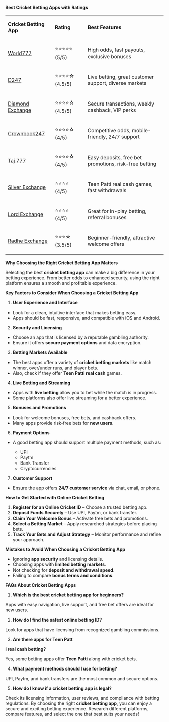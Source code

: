 <p><strong>Best Cricket Betting Apps with Ratings</strong></p>
<table>
<tbody>
<tr>
<td>
<p><strong>Cricket Betting App</strong></p>
</td>
<td>
<p><strong>Rating</strong></p>
</td>
<td>
<p><strong>Best Features</strong></p>
</td>
</tr>
<tr>
<td>
<p><a href="https://world777signup.com/">World777</a></p>
</td>
<td>
<p>⭐⭐⭐⭐⭐ (5/5)</p>
</td>
<td>
<p>High odds, fast payouts, exclusive bonuses</p>
</td>
</tr>
<tr>
<td>
<p><a href="https://d247signup.com/">D247</a></p>
</td>
<td>
<p>⭐⭐⭐⭐☆ (4.5/5)</p>
</td>
<td>
<p>Live betting, great customer support, diverse markets</p>
</td>
</tr>
<tr>
<td>
<p><a href="http://diamondsexchangecom.com/">Diamond Exchange</a></p>
</td>
<td>
<p>⭐⭐⭐⭐☆ (4.5/5)</p>
</td>
<td>
<p>Secure transactions, weekly cashback, VIP perks</p>
</td>
</tr>
<tr>
<td>
<p><a href="https://fairbet7signup.com/">Crownbook247</a></p>
</td>
<td>
<p>⭐⭐⭐⭐☆ (4/5)</p>
</td>
<td>
<p>Competitive odds, mobile-friendly, 24/7 support</p>
</td>
</tr>
<tr>
<td>
<p><a href="https://taj007com.com/">Taj 777</a></p>
</td>
<td>
<p>⭐⭐⭐⭐☆ (4/5)</p>
</td>
<td>
<p>Easy deposits, free bet promotions, risk-free betting</p>
</td>
</tr>
<tr>
<td>
<p><a href="https://silverrexchcom.com/">Silver Exchange</a></p>
</td>
<td>
<p>⭐⭐⭐⭐ (4/5)</p>
</td>
<td>
<p>Teen Patti real cash games, fast withdrawals</p>
</td>
</tr>
<tr>
<td>
<p><a href="https://lordsexchangeid.com/">Lord Exchange</a></p>
</td>
<td>
<p>⭐⭐⭐⭐ (4/5)</p>
</td>
<td>
<p>Great for in-play betting, referral bonuses</p>
</td>
</tr>
<tr>
<td>
<p><a href="https://radheexchxyz.com/">Radhe Exchange</a></p>
</td>
<td>
<p>⭐⭐⭐☆ (3.5/5)</p>
</td>
<td>
<p>Beginner-friendly, attractive welcome offers</p>
</td>
</tr>
</tbody>
</table>
<p><strong>Why Choosing the Right Cricket Betting App Matters</strong></p>
<p>Selecting the best <strong>cricket betting app</strong> can make a big difference in your betting experience. From better odds to enhanced security, using the right platform ensures a smooth and profitable experience.</p>
<p><strong>Key Factors to Consider When Choosing a Cricket Betting App</strong></p>
<ol>
<li><strong> User Experience and Interface</strong></li>
</ol>
<ul>
<li>Look for a clean, intuitive interface that makes betting easy.</li>
<li>Apps should be fast, responsive, and compatible with iOS and Android.</li>
</ul>
<ol start="2">
<li><strong> Security and Licensing</strong></li>
</ol>
<ul>
<li>Choose an app that is licensed by a reputable gambling authority.</li>
<li>Ensure it offers <strong>secure payment options</strong> and data encryption.</li>
</ul>
<ol start="3">
<li><strong> Betting Markets Available</strong></li>
</ol>
<ul>
<li>The best apps offer a variety of <strong>cricket betting markets</strong> like match winner, over/under runs, and player bets.</li>
<li>Also, check if they offer <strong>Teen Patti real cash</strong> games.</li>
</ul>
<ol start="4">
<li><strong> Live Betting and Streaming</strong></li>
</ol>
<ul>
<li>Apps with <strong>live betting</strong> allow you to bet while the match is in progress.</li>
<li>Some platforms also offer live streaming for a better experience.</li>
</ul>
<ol start="5">
<li><strong> Bonuses and Promotions</strong></li>
</ol>
<ul>
<li>Look for welcome bonuses, free bets, and cashback offers.</li>
<li>Many apps provide risk-free bets for <strong>new users</strong>.</li>
</ul>
<ol start="6">
<li><strong> Payment Options</strong></li>
</ol>
<ul>
<li>A good betting app should support multiple payment methods, such as:</li>
<ul>
<li>UPI</li>
<li>Paytm</li>
<li>Bank Transfer</li>
<li>Cryptocurrencies</li>
</ul>
</ul>
<ol start="7">
<li><strong> Customer Support</strong></li>
</ol>
<ul>
<li>Ensure the app offers <strong>24/7 customer service</strong> via chat, email, or phone.</li>
</ul>
<p><strong>How to Get Started with Online Cricket Betting</strong></p>
<ol>
<li><strong>Register for an Online Cricket ID</strong> &ndash; Choose a trusted betting app.</li>
<li><strong>Deposit Funds Securely</strong> &ndash; Use UPI, Paytm, or bank transfer.</li>
<li><strong>Claim Your Welcome Bonus</strong> &ndash; Activate free bets and promotions.</li>
<li><strong>Select a Betting Market</strong> &ndash; Apply researched strategies before placing bets.</li>
<li><strong>Track Your Bets and Adjust Strategy</strong> &ndash; Monitor performance and refine your approach.</li>
</ol>
<p><strong>Mistakes to Avoid When Choosing a Cricket Betting App</strong></p>
<ul>
<li>Ignoring <strong>app security</strong> and licensing details.</li>
<li>Choosing apps with <strong>limited betting markets</strong>.</li>
<li>Not checking for <strong>deposit and withdrawal speed</strong>.</li>
<li>Failing to compare <strong>bonus terms and conditions</strong>.</li>
</ul>
<p><strong>FAQs About Cricket Betting Apps</strong></p>
<ol>
<li><strong> Which is the best cricket betting app for beginners?</strong></li>
</ol>
<p>Apps with easy navigation, live support, and free bet offers are ideal for new users.</p>
<ol start="2">
<li><strong> How do I find the safest online betting ID?</strong></li>
</ol>
<p>Look for apps that have licensing from recognized gambling commissions.</p>
<ol start="3">
<li><strong> Are there apps for Teen Patt</strong></li>
</ol>
<p><strong>i real cash betting?</strong></p>
<p>Yes, some betting apps offer <strong>Teen Patti</strong> along with cricket bets.</p>
<ol start="4">
<li><strong> What payment methods should I use for betting?</strong></li>
</ol>
<p>UPI, Paytm, and bank transfers are the most common and secure options.</p>
<ol start="5">
<li><strong> How do I know if a cricket betting app is legal?</strong></li>
</ol>
<p>Check its licensing information, user reviews, and compliance with betting regulations. By choosing the right <strong>cricket betting app</strong>, you can enjoy a secure and exciting betting experience. Research different platforms, compare features, and select the one that best suits your needs!</p>
